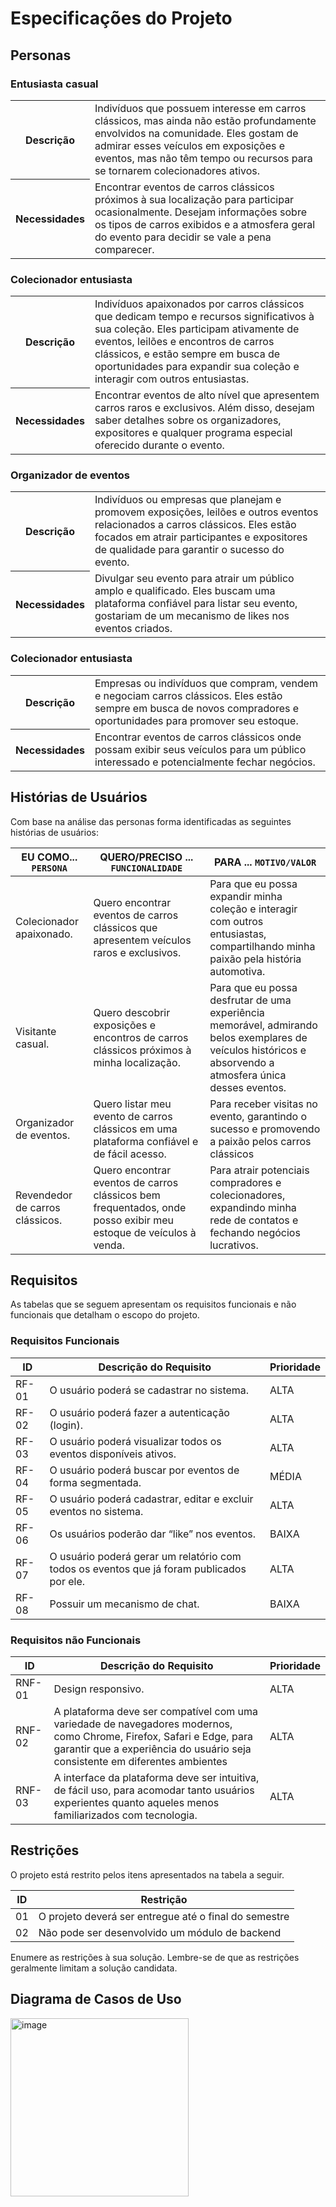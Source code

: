 # Especificações do Projeto

## Personas

### Entusiasta casual
<table>
  <tr>
    <th>Descrição</th>
    <td>Indivíduos que possuem interesse em carros clássicos, mas ainda não estão profundamente envolvidos na comunidade. Eles gostam de admirar esses veículos em exposições e eventos, mas não têm tempo ou recursos para se tornarem colecionadores ativos.</td>
  </tr>
  <tr>
    <th>Necessidades</th>
    <td>
      Encontrar eventos de carros clássicos próximos à sua localização para participar ocasionalmente. Desejam informações sobre os tipos de carros exibidos e a atmosfera geral do evento para decidir se vale a pena comparecer. 
    </td>
  </tr>
</table>

### Colecionador entusiasta 
<table>
  <tr>
    <th>Descrição</th>
    <td>Indivíduos apaixonados por carros clássicos que dedicam tempo e recursos significativos à sua coleção. Eles participam ativamente de eventos, leilões e encontros de carros clássicos, e estão sempre em busca de oportunidades para expandir sua coleção e interagir com outros entusiastas.</td>
  </tr>
  <tr>
    <th>Necessidades</th>
    <td>
      Encontrar eventos de alto nível que apresentem carros raros e exclusivos. Além disso, desejam saber detalhes sobre os organizadores, expositores e qualquer programa especial oferecido durante o evento. 
    </td>
  </tr>
</table>

### Organizador de eventos
<table>
  <tr>
    <th>Descrição</th>
    <td>Indivíduos ou empresas que planejam e promovem exposições, leilões e outros eventos relacionados a carros clássicos. Eles estão focados em atrair participantes e expositores de qualidade para garantir o sucesso do evento.</td>
  </tr>
  <tr>
    <th>Necessidades</th>
    <td>
      Divulgar seu evento para atrair um público amplo e qualificado. Eles buscam uma plataforma confiável para listar seu evento, gostariam de um mecanismo de likes nos eventos criados. 
    </td>
  </tr>
</table>

### Colecionador entusiasta 
<table>
  <tr>
    <th>Descrição</th>
    <td>Empresas ou indivíduos que compram, vendem e negociam carros clássicos. Eles estão sempre em busca de novos compradores e oportunidades para promover seu estoque.</td>
  </tr>
  <tr>
    <th>Necessidades</th>
    <td>
      Encontrar eventos de carros clássicos onde possam exibir seus veículos para um público interessado e potencialmente fechar negócios.   
    </td>
  </tr>
</table>

## Histórias de Usuários

Com base na análise das personas forma identificadas as seguintes histórias de usuários:

|EU COMO... `PERSONA`| QUERO/PRECISO ... `FUNCIONALIDADE` |PARA ... `MOTIVO/VALOR`                 |
|--------------------|------------------------------------|----------------------------------------|
|Colecionador apaixonado.   | Quero encontrar eventos de carros clássicos que apresentem veículos raros e exclusivos.            | Para que eu possa expandir minha coleção e interagir com outros entusiastas, compartilhando minha paixão pela história automotiva.                |
|Visitante casual.      | Quero descobrir exposições e encontros de carros clássicos próximos à minha localização.                  | Para que eu possa desfrutar de uma experiência memorável, admirando belos exemplares de veículos históricos e absorvendo a atmosfera única desses eventos.  |
|Organizador de eventos.       | Quero listar meu evento de carros clássicos em uma plataforma confiável e de fácil acesso.                  | Para receber visitas no evento, garantindo o sucesso e promovendo a paixão pelos carros clássicos |
|Revendedor de carros clássicos.        | Quero encontrar eventos de carros clássicos bem frequentados, onde posso exibir meu estoque de veículos à venda.                  | Para atrair potenciais compradores e colecionadores, expandindo minha rede de contatos e fechando negócios lucrativos.  |

## Requisitos

As tabelas que se seguem apresentam os requisitos funcionais e não funcionais que detalham o escopo do projeto.

### Requisitos Funcionais

|ID    | Descrição do Requisito  | Prioridade |
|------|-----------------------------------------|----|
|RF-01| O usuário poderá se cadastrar no sistema.  | ALTA | 
|RF-02| O usuário poderá fazer a autenticação (login).    | ALTA |
|RF-03| O usuário poderá visualizar todos os eventos disponíveis ativos.    | ALTA |
|RF-04| O usuário poderá buscar por eventos de forma segmentada.    | MÉDIA |
|RF-05| O usuário poderá cadastrar, editar e excluir eventos no sistema.    | ALTA |
|RF-06| Os usuários poderão dar “like” nos eventos.    | BAIXA |
|RF-07| O usuário poderá gerar um relatório com todos os eventos que já foram publicados por ele.   | ALTA |
|RF-08| Possuir um mecanismo de chat.  | BAIXA |

### Requisitos não Funcionais

|ID     | Descrição do Requisito  |Prioridade |
|-------|-------------------------|----|
|RNF-01| Design responsivo. | ALTA | 
|RNF-02| A plataforma deve ser compatível com uma variedade de navegadores modernos, como Chrome, Firefox, Safari e Edge, para garantir que a experiência do usuário seja consistente em diferentes ambientes |  ALTA | 
|RNF-03| A interface da plataforma deve ser intuitiva, de fácil uso, para acomodar tanto usuários experientes quanto aqueles menos familiarizados com tecnologia. |  ALTA |

## Restrições

O projeto está restrito pelos itens apresentados na tabela a seguir.

|ID| Restrição                                             |
|--|-------------------------------------------------------|
|01| O projeto deverá ser entregue até o final do semestre |
|02| Não pode ser desenvolvido um módulo de backend        |


Enumere as restrições à sua solução. Lembre-se de que as restrições geralmente limitam a solução candidata.

## Diagrama de Casos de Uso

<img width="285" alt="image" src="https://github.com/ICEI-PUC-Minas-PMV-ADS/pmv-ads-2024-1-e2-proj-int-t8-pmv-ads-2024-1-e2-projxxx/assets/84386289/44adccfc-2844-4a57-bb95-686687cace90">



